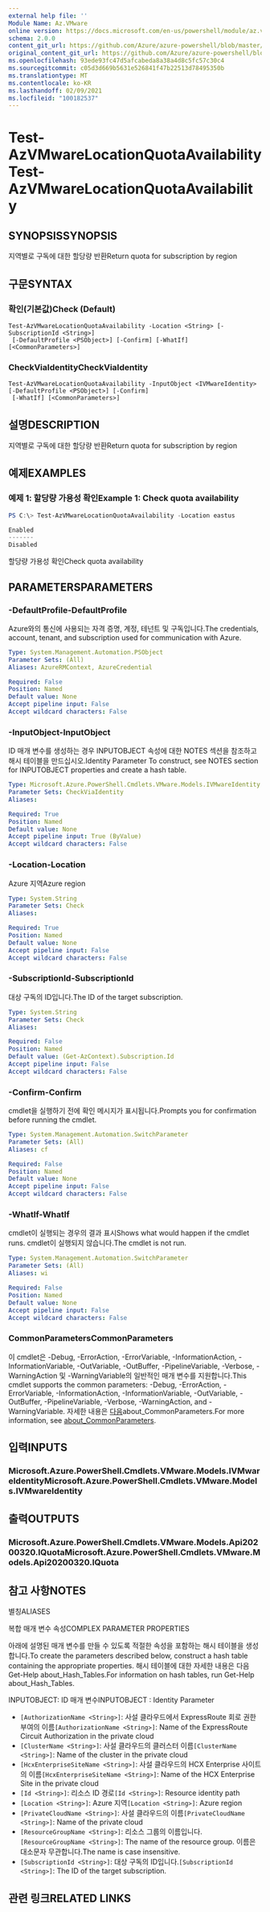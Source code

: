 ```yaml
---
external help file: ''
Module Name: Az.VMware
online version: https://docs.microsoft.com/en-us/powershell/module/az.vmware/test-azvmwarelocationquotaavailability
schema: 2.0.0
content_git_url: https://github.com/Azure/azure-powershell/blob/master/src/VMware/help/Test-AzVMwareLocationQuotaAvailability.md
original_content_git_url: https://github.com/Azure/azure-powershell/blob/master/src/VMware/help/Test-AzVMwareLocationQuotaAvailability.md
ms.openlocfilehash: 93ede93fc47d5afcabeda8a38a4d8c5fc57c30c4
ms.sourcegitcommit: c05d3d669b5631e526841f47b22513d78495350b
ms.translationtype: MT
ms.contentlocale: ko-KR
ms.lasthandoff: 02/09/2021
ms.locfileid: "100182537"
---
```

# <span data-ttu-id="dd829-101">Test-AzVMwareLocationQuotaAvailability</span><span class="sxs-lookup"><span data-stu-id="dd829-101">Test-AzVMwareLocationQuotaAvailability</span></span>

## <span data-ttu-id="dd829-102">SYNOPSIS</span><span class="sxs-lookup"><span data-stu-id="dd829-102">SYNOPSIS</span></span>
<span data-ttu-id="dd829-103">지역별로 구독에 대한 할당량 반환</span><span class="sxs-lookup"><span data-stu-id="dd829-103">Return quota for subscription by region</span></span>

## <span data-ttu-id="dd829-104">구문</span><span class="sxs-lookup"><span data-stu-id="dd829-104">SYNTAX</span></span>

### <span data-ttu-id="dd829-105">확인(기본값)</span><span class="sxs-lookup"><span data-stu-id="dd829-105">Check (Default)</span></span>
```
Test-AzVMwareLocationQuotaAvailability -Location <String> [-SubscriptionId <String>]
 [-DefaultProfile <PSObject>] [-Confirm] [-WhatIf] [<CommonParameters>]
```

### <span data-ttu-id="dd829-106">CheckViaIdentity</span><span class="sxs-lookup"><span data-stu-id="dd829-106">CheckViaIdentity</span></span>
```
Test-AzVMwareLocationQuotaAvailability -InputObject <IVMwareIdentity> [-DefaultProfile <PSObject>] [-Confirm]
 [-WhatIf] [<CommonParameters>]
```

## <span data-ttu-id="dd829-107">설명</span><span class="sxs-lookup"><span data-stu-id="dd829-107">DESCRIPTION</span></span>
<span data-ttu-id="dd829-108">지역별로 구독에 대한 할당량 반환</span><span class="sxs-lookup"><span data-stu-id="dd829-108">Return quota for subscription by region</span></span>

## <span data-ttu-id="dd829-109">예제</span><span class="sxs-lookup"><span data-stu-id="dd829-109">EXAMPLES</span></span>

### <span data-ttu-id="dd829-110">예제 1: 할당량 가용성 확인</span><span class="sxs-lookup"><span data-stu-id="dd829-110">Example 1: Check quota availability</span></span>
```powershell
PS C:\> Test-AzVMwareLocationQuotaAvailability -Location eastus

Enabled
-------
Disabled
```

<span data-ttu-id="dd829-111">할당량 가용성 확인</span><span class="sxs-lookup"><span data-stu-id="dd829-111">Check quota availability</span></span>

## <span data-ttu-id="dd829-112">PARAMETERS</span><span class="sxs-lookup"><span data-stu-id="dd829-112">PARAMETERS</span></span>

### <span data-ttu-id="dd829-113">-DefaultProfile</span><span class="sxs-lookup"><span data-stu-id="dd829-113">-DefaultProfile</span></span>
<span data-ttu-id="dd829-114">Azure와의 통신에 사용되는 자격 증명, 계정, 테넌트 및 구독입니다.</span><span class="sxs-lookup"><span data-stu-id="dd829-114">The credentials, account, tenant, and subscription used for communication with Azure.</span></span>

```yaml
Type: System.Management.Automation.PSObject
Parameter Sets: (All)
Aliases: AzureRMContext, AzureCredential

Required: False
Position: Named
Default value: None
Accept pipeline input: False
Accept wildcard characters: False
```

### <span data-ttu-id="dd829-115">-InputObject</span><span class="sxs-lookup"><span data-stu-id="dd829-115">-InputObject</span></span>
<span data-ttu-id="dd829-116">ID 매개 변수를 생성하는 경우 INPUTOBJECT 속성에 대한 NOTES 섹션을 참조하고 해시 테이블을 만드십시오.</span><span class="sxs-lookup"><span data-stu-id="dd829-116">Identity Parameter To construct, see NOTES section for INPUTOBJECT properties and create a hash table.</span></span>

```yaml
Type: Microsoft.Azure.PowerShell.Cmdlets.VMware.Models.IVMwareIdentity
Parameter Sets: CheckViaIdentity
Aliases:

Required: True
Position: Named
Default value: None
Accept pipeline input: True (ByValue)
Accept wildcard characters: False
```

### <span data-ttu-id="dd829-117">-Location</span><span class="sxs-lookup"><span data-stu-id="dd829-117">-Location</span></span>
<span data-ttu-id="dd829-118">Azure 지역</span><span class="sxs-lookup"><span data-stu-id="dd829-118">Azure region</span></span>

```yaml
Type: System.String
Parameter Sets: Check
Aliases:

Required: True
Position: Named
Default value: None
Accept pipeline input: False
Accept wildcard characters: False
```

### <span data-ttu-id="dd829-119">-SubscriptionId</span><span class="sxs-lookup"><span data-stu-id="dd829-119">-SubscriptionId</span></span>
<span data-ttu-id="dd829-120">대상 구독의 ID입니다.</span><span class="sxs-lookup"><span data-stu-id="dd829-120">The ID of the target subscription.</span></span>

```yaml
Type: System.String
Parameter Sets: Check
Aliases:

Required: False
Position: Named
Default value: (Get-AzContext).Subscription.Id
Accept pipeline input: False
Accept wildcard characters: False
```

### <span data-ttu-id="dd829-121">-Confirm</span><span class="sxs-lookup"><span data-stu-id="dd829-121">-Confirm</span></span>
<span data-ttu-id="dd829-122">cmdlet을 실행하기 전에 확인 메시지가 표시됩니다.</span><span class="sxs-lookup"><span data-stu-id="dd829-122">Prompts you for confirmation before running the cmdlet.</span></span>

```yaml
Type: System.Management.Automation.SwitchParameter
Parameter Sets: (All)
Aliases: cf

Required: False
Position: Named
Default value: None
Accept pipeline input: False
Accept wildcard characters: False
```

### <span data-ttu-id="dd829-123">-WhatIf</span><span class="sxs-lookup"><span data-stu-id="dd829-123">-WhatIf</span></span>
<span data-ttu-id="dd829-124">cmdlet이 실행되는 경우의 결과 표시</span><span class="sxs-lookup"><span data-stu-id="dd829-124">Shows what would happen if the cmdlet runs.</span></span>
<span data-ttu-id="dd829-125">cmdlet이 실행되지 않습니다.</span><span class="sxs-lookup"><span data-stu-id="dd829-125">The cmdlet is not run.</span></span>

```yaml
Type: System.Management.Automation.SwitchParameter
Parameter Sets: (All)
Aliases: wi

Required: False
Position: Named
Default value: None
Accept pipeline input: False
Accept wildcard characters: False
```

### <span data-ttu-id="dd829-126">CommonParameters</span><span class="sxs-lookup"><span data-stu-id="dd829-126">CommonParameters</span></span>
<span data-ttu-id="dd829-127">이 cmdlet은 -Debug, -ErrorAction, -ErrorVariable, -InformationAction, -InformationVariable, -OutVariable, -OutBuffer, -PipelineVariable, -Verbose, -WarningAction 및 -WarningVariable의 일반적인 매개 변수를 지원합니다.</span><span class="sxs-lookup"><span data-stu-id="dd829-127">This cmdlet supports the common parameters: -Debug, -ErrorAction, -ErrorVariable, -InformationAction, -InformationVariable, -OutVariable, -OutBuffer, -PipelineVariable, -Verbose, -WarningAction, and -WarningVariable.</span></span> <span data-ttu-id="dd829-128">자세한 내용은 [다음](http://go.microsoft.com/fwlink/?LinkID=113216)about_CommonParameters.</span><span class="sxs-lookup"><span data-stu-id="dd829-128">For more information, see [about_CommonParameters](http://go.microsoft.com/fwlink/?LinkID=113216).</span></span>

## <span data-ttu-id="dd829-129">입력</span><span class="sxs-lookup"><span data-stu-id="dd829-129">INPUTS</span></span>

### <span data-ttu-id="dd829-130">Microsoft.Azure.PowerShell.Cmdlets.VMware.Models.IVMwareIdentity</span><span class="sxs-lookup"><span data-stu-id="dd829-130">Microsoft.Azure.PowerShell.Cmdlets.VMware.Models.IVMwareIdentity</span></span>

## <span data-ttu-id="dd829-131">출력</span><span class="sxs-lookup"><span data-stu-id="dd829-131">OUTPUTS</span></span>

### <span data-ttu-id="dd829-132">Microsoft.Azure.PowerShell.Cmdlets.VMware.Models.Api20200320.IQuota</span><span class="sxs-lookup"><span data-stu-id="dd829-132">Microsoft.Azure.PowerShell.Cmdlets.VMware.Models.Api20200320.IQuota</span></span>

## <span data-ttu-id="dd829-133">참고 사항</span><span class="sxs-lookup"><span data-stu-id="dd829-133">NOTES</span></span>

<span data-ttu-id="dd829-134">별칭</span><span class="sxs-lookup"><span data-stu-id="dd829-134">ALIASES</span></span>

<span data-ttu-id="dd829-135">복합 매개 변수 속성</span><span class="sxs-lookup"><span data-stu-id="dd829-135">COMPLEX PARAMETER PROPERTIES</span></span>

<span data-ttu-id="dd829-136">아래에 설명된 매개 변수를 만들 수 있도록 적절한 속성을 포함하는 해시 테이블을 생성합니다.</span><span class="sxs-lookup"><span data-stu-id="dd829-136">To create the parameters described below, construct a hash table containing the appropriate properties.</span></span> <span data-ttu-id="dd829-137">해시 테이블에 대한 자세한 내용은 다음 Get-Help about_Hash_Tables.</span><span class="sxs-lookup"><span data-stu-id="dd829-137">For information on hash tables, run Get-Help about_Hash_Tables.</span></span>


<span data-ttu-id="dd829-138">INPUTOBJECT: <IVMwareIdentity> ID 매개 변수</span><span class="sxs-lookup"><span data-stu-id="dd829-138">INPUTOBJECT <IVMwareIdentity>: Identity Parameter</span></span>
  - <span data-ttu-id="dd829-139">`[AuthorizationName <String>]`: 사설 클라우드에서 ExpressRoute 회로 권한 부여의 이름</span><span class="sxs-lookup"><span data-stu-id="dd829-139">`[AuthorizationName <String>]`: Name of the ExpressRoute Circuit Authorization in the private cloud</span></span>
  - <span data-ttu-id="dd829-140">`[ClusterName <String>]`: 사설 클라우드의 클러스터 이름</span><span class="sxs-lookup"><span data-stu-id="dd829-140">`[ClusterName <String>]`: Name of the cluster in the private cloud</span></span>
  - <span data-ttu-id="dd829-141">`[HcxEnterpriseSiteName <String>]`: 사설 클라우드의 HCX Enterprise 사이트의 이름</span><span class="sxs-lookup"><span data-stu-id="dd829-141">`[HcxEnterpriseSiteName <String>]`: Name of the HCX Enterprise Site in the private cloud</span></span>
  - <span data-ttu-id="dd829-142">`[Id <String>]`: 리소스 ID 경로</span><span class="sxs-lookup"><span data-stu-id="dd829-142">`[Id <String>]`: Resource identity path</span></span>
  - <span data-ttu-id="dd829-143">`[Location <String>]`: Azure 지역</span><span class="sxs-lookup"><span data-stu-id="dd829-143">`[Location <String>]`: Azure region</span></span>
  - <span data-ttu-id="dd829-144">`[PrivateCloudName <String>]`: 사설 클라우드의 이름</span><span class="sxs-lookup"><span data-stu-id="dd829-144">`[PrivateCloudName <String>]`: Name of the private cloud</span></span>
  - <span data-ttu-id="dd829-145">`[ResourceGroupName <String>]`: 리소스 그룹의 이름입니다.</span><span class="sxs-lookup"><span data-stu-id="dd829-145">`[ResourceGroupName <String>]`: The name of the resource group.</span></span> <span data-ttu-id="dd829-146">이름은 대소문자 무관합니다.</span><span class="sxs-lookup"><span data-stu-id="dd829-146">The name is case insensitive.</span></span>
  - <span data-ttu-id="dd829-147">`[SubscriptionId <String>]`: 대상 구독의 ID입니다.</span><span class="sxs-lookup"><span data-stu-id="dd829-147">`[SubscriptionId <String>]`: The ID of the target subscription.</span></span>

## <span data-ttu-id="dd829-148">관련 링크</span><span class="sxs-lookup"><span data-stu-id="dd829-148">RELATED LINKS</span></span>

